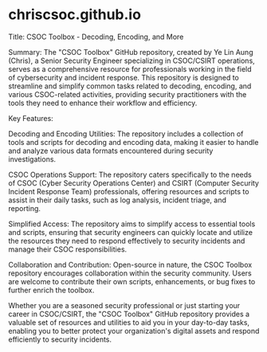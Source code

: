 # chriscsoc.github.io

Title: CSOC Toolbox - Decoding, Encoding, and More

Summary:
The "CSOC Toolbox" GitHub repository, created by Ye Lin Aung (Chris), a Senior Security Engineer specializing in CSOC/CSIRT operations, serves as a comprehensive resource for professionals working in the field of cybersecurity and incident response. This repository is designed to streamline and simplify common tasks related to decoding, encoding, and various CSOC-related activities, providing security practitioners with the tools they need to enhance their workflow and efficiency.

Key Features:

Decoding and Encoding Utilities: The repository includes a collection of tools and scripts for decoding and encoding data, making it easier to handle and analyze various data formats encountered during security investigations.

CSOC Operations Support: The repository caters specifically to the needs of CSOC (Cyber Security Operations Center) and CSIRT (Computer Security Incident Response Team) professionals, offering resources and scripts to assist in their daily tasks, such as log analysis, incident triage, and reporting.

Simplified Access: The repository aims to simplify access to essential tools and scripts, ensuring that security engineers can quickly locate and utilize the resources they need to respond effectively to security incidents and manage their CSOC responsibilities.

Collaboration and Contribution: Open-source in nature, the CSOC Toolbox repository encourages collaboration within the security community. Users are welcome to contribute their own scripts, enhancements, or bug fixes to further enrich the toolbox.

Whether you are a seasoned security professional or just starting your career in CSOC/CSIRT, the "CSOC Toolbox" GitHub repository provides a valuable set of resources and utilities to aid you in your day-to-day tasks, enabling you to better protect your organization's digital assets and respond efficiently to security incidents.
